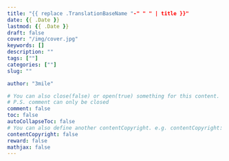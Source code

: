 ```yaml
---
title: "{{ replace .TranslationBaseName "-" " " | title }}"
date: {{ .Date }}
lastmod: {{ .Date }}
draft: false
cover: "/img/cover.jpg"
keywords: []
description: ""
tags: [""]
categories: [""]
slug: ""

author: "3mile"

# You can also close(false) or open(true) something for this content.
# P.S. comment can only be closed
comment: false
toc: false
autoCollapseToc: false
# You can also define another contentCopyright. e.g. contentCopyright: "This is another copyright."
contentCopyright: false
reward: false
mathjax: false
---
```



